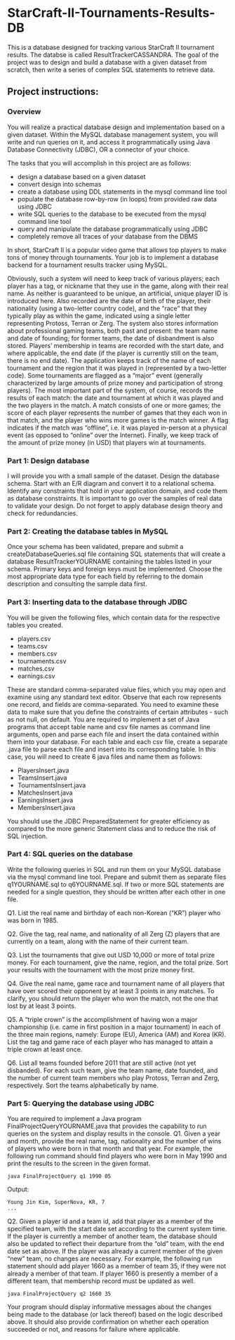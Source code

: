 # StarCraft-II-Tournaments-Results-DB
This is a database designed for tracking various StarCraft II tournament results. The databse is called ResultTrackerCASSANDRA. The goal of the project was to design and build a database with a given dataset from scratch, then write a series of complex SQL statements to retrieve data.

## Project instructions:

### Overview
You will realize a practical database design and implementation based on a given dataset. Within the MySQL database management system, you will write and run queries on it, and access it programmatically using Java Database Connectivity (JDBC), OR a connector of your choice.


The tasks that you will accomplish in this project are as follows: 
* design a database based on a given dataset
* convert design into schemas
* create a database using DDL statements in the mysql command line tool
* populate the database row-by-row (in loops) from provided raw data using JDBC
* write SQL queries to the database to be executed from the mysql command line tool
* query and manipulate the database programmatically using JDBC
* completely remove all traces of your database from the DBMS

In short, StarCraft II is a popular video game that allows top players to make tons of money through tournaments. Your job is to implement a database backend for a tournament results tracker using MySQL.


Obviously, such a system will need to keep track of various players; each player has a tag, or nickname that they use in the game, along with their real name. As neither is guaranteed to be unique, an artificial, unique player ID is introduced here. Also recorded are the date of birth of the player, their nationality (using a two-letter country code), and the “race” that they typically play as within the game, indicated using a single letter representing Protoss, Terran or Zerg. The system also stores information about professional gaming teams, both past and present: the team name and date of founding; for former teams, the date of disbandment is also stored. Players’ membership in teams are recorded with the start date, and where applicable, the end date (if the player is currently still on the team, there is no end date). The application keeps track of the name of each tournament and the region that it was played in (represented by a two-letter code). Some tournaments are flagged as a “major” event (generally characterized by large amounts of prize money and participation of strong players). The most important part of the system, of course, records the results of each match: the date and tournament at which it was played and the two players in the match. A match consists of one or more games; the score of each player represents the number of games that they each won in that match, and the player who wins more games is the match winner. A flag indicates if the match was “offline”, i.e. it was played in-person at a physical event (as opposed to “online” over the Internet). Finally, we keep track of the amount of prize money (in USD) that players win at tournaments. 

### Part 1: Design database
I will provide you with a small sample of the dataset. Design the database schema. Start with an E/R diagram and convert it to a relational schema. Identify any constraints that hold in your application domain, and code them as database constraints. It is important to go over the samples of real data to validate your design. Do not forget to apply database design theory and check for redundancies. 

### Part 2: Creating the database tables in MySQL
Once your schema has been validated, prepare and submit a createDatabaseQueries.sql file containing SQL statements that will create a database ResultTrackerYOURNAME containing the tables listed in your schema. Primary keys and foreign keys must be implemented. Choose the most appropriate data type for each field by referring to the domain description and consulting the sample data first.

### Part 3: Inserting data to the database through JDBC
You will be given the following files, which contain data for the respective tables you created.
* players.csv
* teams.csv
* members.csv
* tournaments.csv
* matches.csv
* earnings.csv


These are standard comma-separated value files, which you may open and examine using any standard text editor. Observe that each row represents one record, and fields are comma-separated. You need to examine these data to make sure that you define the constraints of certain attributes - such as not null, on default.
You are required to implement a set of Java programs that accept table name and csv file names as command line arguments, open and parse each file and insert the data contained within them into your database. For each table and each csv file, create a separate .java file to parse each file and insert into its corresponding table. In this case, you will need to create 6 java files and name them as follows:
* PlayersInsert.java
* TeamsInsert.java
* TournamentsInsert.java
* MatchesInsert.java
* EarningsInsert.java
* MembersInsert.java

You should use the JDBC PreparedStatement for greater efficiency as compared to the more generic Statement class and to reduce the risk of SQL injection.

### Part 4: SQL queries on the database

Write the following queries in SQL and run them on your MySQL database via the mysql command line tool. Prepare and submit them as separate files q1YOURNAME.sql to q6YOURNAME.sql. If two or more SQL statements are needed for a single question, they should be written after each other in one file. 


Q1. List the real name and birthday of each non-Korean (“KR”) player who was born in 1985. 


Q2. Give the tag, real name, and nationality of all Zerg (Z) players that are currently on a team, along with the name of their current team. 


Q3. List the tournaments that give out USD 10,000 or more of total prize money. For each tournament, give the name, region, and the total prize. Sort your results with the tournament with the most prize money first. 


Q4. Give the real name, game race and tournament name of all players that have over scored their opponent by at least 3 points in any matches. To clarify, you should return the player who won the match, not the one that lost by at least 3 points.


Q5. A “triple crown” is the accomplishment of having won a major championship (i.e. came in first position in a major tournament) in each of the three main regions, namely: Europe (EU), America (AM) and Korea (KR). List the tag and game race of each player who has managed to attain a triple crown at least once. 


Q6. List all teams founded before 2011 that are still active (not yet disbanded). For each such team, give the team name, date founded, and the number of current team members who play Protoss, Terran and Zerg, respectively. Sort the teams alphabetically by name. 

### Part 5: Querying the database using JDBC 
You are required to implement a Java program FinalProjectQueryYOURNAME.java that provides the capability to run queries on the system and display results in the console.
Q1. Given a year and month, provide the real name, tag, nationality and the number of wins of players who were born in that month and that year. 
For example, the following run command should find players who were born in May 1990 and print the results to the screen in the given format. 


	java FinalProjectQuery q1 1990 05
Output:
	
	Young Jin Kim, SuperNova, KR, 7
	...


Q2. Given a player id and a team id, add that player as a member of the specified team, with the start date set according to the current system time. If the player is currently a member of another team, the database should also be updated to reflect their departure from the “old” team, with the end date set as above. If the player was already a current member of the given “new” team, no changes are necessary. 
For example, the following run statement should add player 1660 as a member of team 35, if they were not already a member of that team. If player 1660 is presently a member of a different team, that membership record must be updated as well. 
	
	java FinalProjectQuery q2 1660 35
Your program should display informative messages about the changes being made to the database (or lack thereof) based on the logic described above. It should also provide confirmation on whether each operation succeeded or not, and reasons for failure where applicable. 









